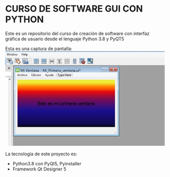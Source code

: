 ﻿# CURSO DE SOFTWARE GUI CON PYTHON
Este es un repositorio del curso de creación de software con interfaz gráfica de usuario desde el lenguaje Python 3.8 y PyQT5

Esta es una captura de pantalla:
![Imagen del software ejecutandose](/src/img/screen01.JPG)

La tecnología de este proyecto es:
* Python3.8 con PyQt5, Pyinstaller
* Framework Qt Designer 5
